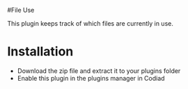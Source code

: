 #File Use

This plugin keeps track of which files are currently in use.

# Installation

- Download the zip file and extract it to your plugins folder
- Enable this plugin in the plugins manager in Codiad
